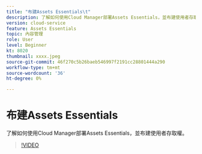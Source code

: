 ```yaml
---
title: "布建Assets Essentials\t"
description: 了解如何使用Cloud Manager部署Assets Essentials，並布建使用者存取權。
version: cloud-service
feature: Assets Essentials
topic: 內容管理
role: User
level: Beginner
kt: 8020
thumbnail: xxxx.jpeg
source-git-commit: 46f270c5b26baeb546997f2191cc28801444a290
workflow-type: tm+mt
source-wordcount: '36'
ht-degree: 0%

---
```



# 布建Assets Essentials

了解如何使用Cloud Manager部署Assets Essentials，並布建使用者存取權。

>[!VIDEO](https://video.tv.adobe.com/v/xxx/?quality=9&learn=on)
